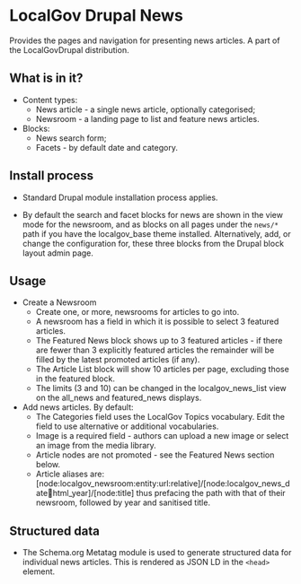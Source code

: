 # LocalGov Drupal News

Provides the pages and navigation for presenting news articles. A part of the LocalGovDrupal distribution.

## What is in it?
- Content types:
  - News article - a single news article, optionally categorised;
  - Newsroom - a landing page to list and feature news articles.
- Blocks:
  - News search form;
  - Facets - by default date and category.

## Install process
- Standard Drupal module installation process applies.

- By default the search and facet blocks for news are shown in the view mode for the newsroom, and as blocks on all pages under the `news/*` path if you have the localgov_base theme installed. Alternatively, add, or change the configuration for, these three blocks from the Drupal block layout admin page.

## Usage
- Create a Newsroom
  - Create one, or more, newsrooms for articles to go into.
  - A newsroom has a field in which it is possible to select 3 featured articles.
  - The Featured News block shows up to 3 featured articles - if there are fewer than 3 explicitly featured articles the remainder will be filled by the latest promoted articles (if any).
  - The Article List block will show 10 articles per page, excluding those in the featured block.
  - The limits (3 and 10) can be changed in the localgov_news_list view on the all_news and featured_news displays.
- Add news articles. By default:
  - The Categories field uses the LocalGov Topics vocabulary. Edit the field to use alternative or additional vocabularies.
  - Image is a required field - authors can upload a new image or select an image from the media library.
  - Article nodes are not promoted - see the Featured News section below.
  - Article aliases are: [node:localgov_newsroom:entity:url:relative]/[node:localgov_news_date:date:html_year]/[node:title] thus prefacing the path with that of their newsroom, followed by year and sanitised title.

## Structured data
- The Schema.org Metatag module is used to generate structured data for individual news articles. This is rendered as JSON LD in the `<head>` element.

